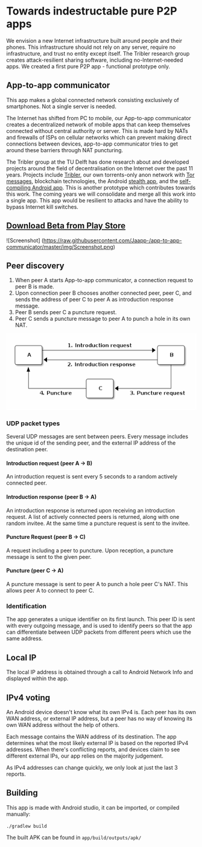 # Towards indestructable pure P2P apps

We envision a new Internet infrastructure built around people and their phones. This infrastructure should not rely on any server, require no infrastructure, and trust no entity except itself. The Tribler research group creates attack-resilient sharing software, including no-Internet-needed apps. We created a first pure P2P app - functional prototype only.

## App-to-app communicator

This app makes a global connected network consisting exclusively of smartphones. Not a single server is needed.

The Internet has shifted from PC to mobile, our App-to-app communicator creates a decentralized network of mobile apps that can keep themselves connected without central authority or server. This is made hard by NATs and firewalls of ISPs on cellular networks which can prevent making direct connections between devices, app-to-app communicator tries to get around these barriers through NAT puncturing.

The Tribler group at the TU Delft has done research about and developed projects around the field of decentralisation on the Internet over the past 11 years. Projects include [Tribler](https://tribler.org/), our own torrents-only anon network with [Tor messages](https://github.com/Tribler/tribler/wiki/Anonymous-Downloading-and-Streaming-specifications), blockchain technologies, the Android [stealth app](https://github.com/droidstealth/droid-stealth), and the [self-compiling Android app](https://github.com/Tribler/self-compile-Android). This is another prototype which contributes towards this work. The coming years we will consolidate and merge all this work into a single app. This app would be resilient to attacks and have the ability to bypass Internet kill switches.

## [**Download Beta from Play Store**](https://play.google.com/apps/testing/org.tribler.app_to_appcommunicator)

![Screenshot] (https://raw.githubusercontent.com/Jaapp-/app-to-app-communicator/master/img/Screenshot.png)

## Peer discovery
1. When peer A starts App-to-app communicator, a connection request to peer B is made.
2. Upon connection peer B chooses another connected peer, peer C, and sends the address of peer C to peer A as introduction response message.
3. Peer B sends peer C a puncture request.
4. Peer C sends a puncture message to peer A to punch a hole in its own NAT.

![Peer walking](https://github.com/Jaapp-/app-to-app-communicator/blob/master/img/walk.png)

### UDP packet types
Several UDP messages are sent between peers. Every message includes the unique id of the sending peer, and the external IP address of the destination peer.

#### Introduction request (peer A -> B)
An introduction request is sent every 5 seconds to a random actively connected peer.

#### Introduction response (peer B -> A)
An introduction response is returned upon receiving an introduction request. A list of actively connected peers is returned, along with one random invitee. At the same time a puncture request is sent to the invitee.

#### Puncture Request (peer B -> C)
A request including a peer to puncture. Upon reception, a puncture message is sent to the given peer.

#### Puncture (peer C -> A)
A puncture message is sent to peer A to punch a hole peer C's NAT. This allows peer A to connect to peer C.

### Identification
The app generates a unique identifier on its first launch. This peer ID is sent with every outgoing message, and is used to identify peers so that the app can differentiate between UDP packets from different peers which use the same address.

## Local IP
The local IP address is obtained through a call to Android Network Info and displayed within the app.

## IPv4 voting
An Android device doesn't know what its own IPv4 is.
Each peer has its own WAN address, or external IP address, but a peer has no way of knowing its own WAN address without the help of others. 

Each message contains the WAN address of its destination. The app determines what the most likely external IP is based on the reported IPv4 addresses. When there's conflicting reports, and devices claim to see different external IPs, our app relies on the majority judgement.

As IPv4 addresses can change quickly, we only look at just the last 3 reports.

## Building
This app is made with Android studio, it can be imported, or compiled manually:

<code>./gradlew build</code>

The built APK can be found in <code>app/build/outputs/apk/</code>
